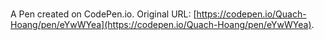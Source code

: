 # 

A Pen created on CodePen.io. Original URL: [https://codepen.io/Quach-Hoang/pen/eYwWYea](https://codepen.io/Quach-Hoang/pen/eYwWYea).

